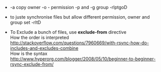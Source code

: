 * -a copy owner -o - permission -p and -g group -rlptgoD
* to juste synchronise files but allow different permission, owner and group set -rltD

* To Exclude a bunch of files, use **exclude-from** directive    
How the order is interpreted   
http://stackoverflow.com/questions/7960669/with-rsync-how-do-includes-and-excludes-combine   
How is the syntax   
http://www.hyperorg.com/blogger/2008/05/10/beginner-to-beginner-rsync-exclude-from/
